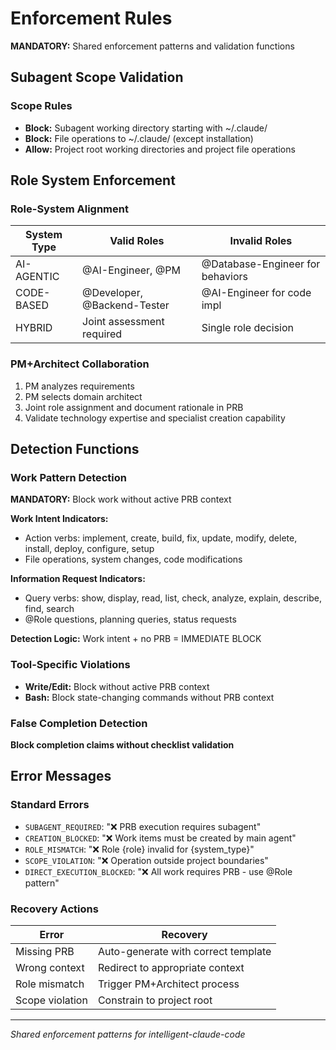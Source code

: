 # Enforcement Rules

**MANDATORY:** Shared enforcement patterns and validation functions

## Subagent Scope Validation

### Scope Rules
- **Block:** Subagent working directory starting with ~/.claude/
- **Block:** File operations to ~/.claude/ (except installation)
- **Allow:** Project root working directories and project file operations

## Role System Enforcement

### Role-System Alignment
| System Type | Valid Roles | Invalid Roles |
|-------------|------------|---------------|
| AI-AGENTIC | @AI-Engineer, @PM | @Database-Engineer for behaviors |
| CODE-BASED | @Developer, @Backend-Tester | @AI-Engineer for code impl |
| HYBRID | Joint assessment required | Single role decision |

### PM+Architect Collaboration
1. PM analyzes requirements
2. PM selects domain architect
3. Joint role assignment and document rationale in PRB
4. Validate technology expertise and specialist creation capability

## Detection Functions

### Work Pattern Detection
**MANDATORY:** Block work without active PRB context

**Work Intent Indicators:**
- Action verbs: implement, create, build, fix, update, modify, delete, install, deploy, configure, setup
- File operations, system changes, code modifications

**Information Request Indicators:**
- Query verbs: show, display, read, list, check, analyze, explain, describe, find, search
- @Role questions, planning queries, status requests

**Detection Logic:** Work intent + no PRB = IMMEDIATE BLOCK

### Tool-Specific Violations
- **Write/Edit:** Block without active PRB context
- **Bash:** Block state-changing commands without PRB context

### False Completion Detection
**Block completion claims without checklist validation**

## Error Messages

### Standard Errors
- `SUBAGENT_REQUIRED`: "❌ PRB execution requires subagent"
- `CREATION_BLOCKED`: "❌ Work items must be created by main agent"
- `ROLE_MISMATCH`: "❌ Role {role} invalid for {system_type}"
- `SCOPE_VIOLATION`: "❌ Operation outside project boundaries"
- `DIRECT_EXECUTION_BLOCKED`: "❌ All work requires PRB - use @Role pattern"

### Recovery Actions
| Error | Recovery |
|-------|----------|
| Missing PRB | Auto-generate with correct template |
| Wrong context | Redirect to appropriate context |
| Role mismatch | Trigger PM+Architect process |
| Scope violation | Constrain to project root |

---
*Shared enforcement patterns for intelligent-claude-code*